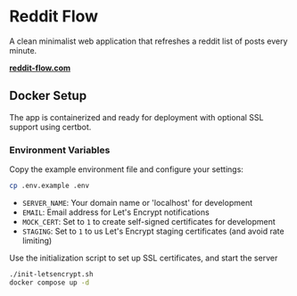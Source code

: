 # Reddit Flow

A clean minimalist web application that refreshes a reddit list of posts every 
minute.

**[reddit-flow.com](https://reddit-flow.com)**

## Docker Setup

The app is containerized and ready for deployment with optional SSL support using certbot.

### Environment Variables

Copy the example environment file and configure your settings:

```bash
cp .env.example .env
```

- `SERVER_NAME`: Your domain name or 'localhost' for development
- `EMAIL`: Email address for Let's Encrypt notifications
- `MOCK_CERT`: Set to `1` to create self-signed certificates for development
- `STAGING`: Set to `1` to us Let's Encrypt staging certificates (and avoid rate limiting)

Use the initialization script to set up SSL certificates, and start the server

```bash
./init-letsencrypt.sh
docker compose up -d
```

